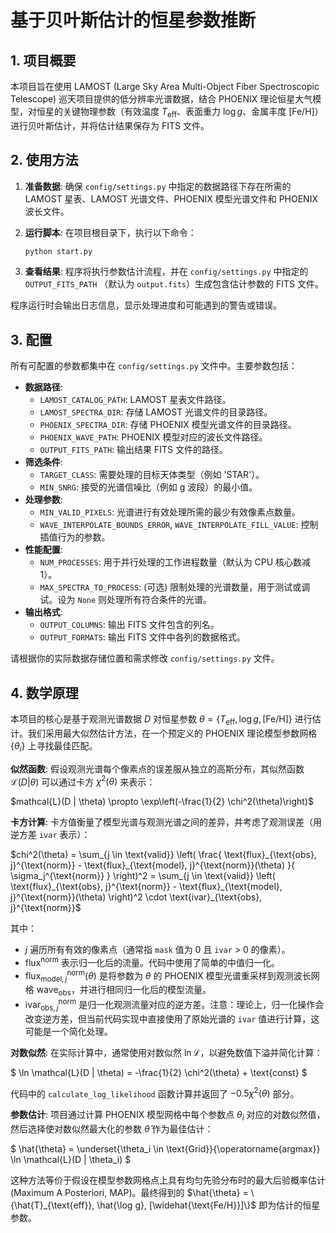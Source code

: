 # 基于贝叶斯估计的恒星参数推断

## 1. 项目概要

本项目旨在使用 LAMOST (Large Sky Area Multi-Object Fiber Spectroscopic Telescope) 巡天项目提供的低分辨率光谱数据，结合 PHOENIX 理论恒星大气模型，对恒星的关键物理参数（有效温度 $T_{\text{eff}}$、表面重力 $\log g$、金属丰度 $[\text{Fe/H}]$）进行贝叶斯估计，并将估计结果保存为 FITS 文件。

## 2. 使用方法

1. **准备数据**: 确保 `config/settings.py` 中指定的数据路径下存在所需的 LAMOST 星表、LAMOST 光谱文件、PHOENIX 模型光谱文件和 PHOENIX 波长文件。

2. **运行脚本**: 在项目根目录下，执行以下命令：

   ```bash
   python start.py
   ```

3. **查看结果**: 程序将执行参数估计流程，并在 `config/settings.py` 中指定的 `OUTPUT_FITS_PATH` （默认为 `output.fits`）生成包含估计参数的 FITS 文件。

程序运行时会输出日志信息，显示处理进度和可能遇到的警告或错误。

## 3. 配置

所有可配置的参数都集中在 `config/settings.py` 文件中。主要参数包括：

*   **数据路径**: 
    *   `LAMOST_CATALOG_PATH`: LAMOST 星表文件路径。
    *   `LAMOST_SPECTRA_DIR`: 存储 LAMOST 光谱文件的目录路径。
    *   `PHOENIX_SPECTRA_DIR`: 存储 PHOENIX 模型光谱文件的目录路径。
    *   `PHOENIX_WAVE_PATH`: PHOENIX 模型对应的波长文件路径。
    *   `OUTPUT_FITS_PATH`: 输出结果 FITS 文件的路径。
*   **筛选条件**: 
    *   `TARGET_CLASS`: 需要处理的目标天体类型（例如 'STAR'）。
    *   `MIN_SNRG`: 接受的光谱信噪比（例如 g 波段）的最小值。
*   **处理参数**: 
    *   `MIN_VALID_PIXELS`: 光谱进行有效处理所需的最少有效像素点数量。
    *   `WAVE_INTERPOLATE_BOUNDS_ERROR`, `WAVE_INTERPOLATE_FILL_VALUE`: 控制插值行为的参数。
*   **性能配置**: 
    *   `NUM_PROCESSES`: 用于并行处理的工作进程数量（默认为 CPU 核心数减 1）。
    *   `MAX_SPECTRA_TO_PROCESS`: (可选) 限制处理的光谱数量，用于测试或调试。设为 `None` 则处理所有符合条件的光谱。
*   **输出格式**: 
    *   `OUTPUT_COLUMNS`: 输出 FITS 文件包含的列名。
    *   `OUTPUT_FORMATS`: 输出 FITS 文件中各列的数据格式。

请根据你的实际数据存储位置和需求修改 `config/settings.py` 文件。



## 4. 数学原理

本项目的核心是基于观测光谱数据 $D$ 对恒星参数 $\theta = \{T_{\text{eff}}, \log g, [\text{Fe/H]}\}$ 进行估计。我们采用最大似然估计方法，在一个预定义的 PHOENIX 理论模型参数网格 $\{\theta_i\}$ 上寻找最佳匹配。

**似然函数**: 假设观测光谱每个像素点的误差服从独立的高斯分布，其似然函数 $\mathcal{L}(D | \theta)$ 可以通过卡方 $\chi^2(\theta)$ 来表示：

$mathcal{L}(D | \theta) \propto \exp\left(-\frac{1}{2} \chi^2(\theta)\right)$

**卡方计算**: 卡方值衡量了模型光谱与观测光谱之间的差异，并考虑了观测误差（用逆方差 `ivar` 表示）：

$chi^2(\theta) = \sum_{j \in \text{valid}} \left( \frac{ \text{flux}_{\text{obs}, j}^{\text{norm}} - \text{flux}_{\text{model}, j}^{\text{norm}}(\theta) }{ \sigma_j^{\text{norm}} } \right)^2 = \sum_{j \in \text{valid}} \left( \text{flux}_{\text{obs}, j}^{\text{norm}} - \text{flux}_{\text{model}, j}^{\text{norm}}(\theta) \right)^2 \cdot \text{ivar}_{\text{obs}, j}^{\text{norm}}$

其中：
*   $j$ 遍历所有有效的像素点（通常指 `mask` 值为 0 且 `ivar` > 0 的像素）。
*   $\text{flux}^{\text{norm}}$ 表示归一化后的流量。代码中使用了简单的中值归一化。
*   $\text{flux}_{\text{model}, j}^{\text{norm}}(\theta)$ 是将参数为 $\theta$ 的 PHOENIX 模型光谱重采样到观测波长网格 $\text{wave}_{\text{obs}}$，并进行相同归一化后的模型流量。
*   $\text{ivar}_{\text{obs}, j}^{\text{norm}}$ 是归一化观测流量对应的逆方差。注意：理论上，归一化操作会改变逆方差，但当前代码实现中直接使用了原始光谱的 `ivar` 值进行计算，这可能是一个简化处理。

**对数似然**: 在实际计算中，通常使用对数似然 $\ln \mathcal{L}$，以避免数值下溢并简化计算：

$ \ln \mathcal{L}(D | \theta) = -\frac{1}{2} \chi^2(\theta) + \text{const} $

代码中的 `calculate_log_likelihood` 函数计算并返回了 $-0.5 \chi^2(\theta)$ 部分。

**参数估计**: 项目通过计算 PHOENIX 模型网格中每个参数点 $\theta_i$ 对应的对数似然值，然后选择使对数似然最大化的参数 $\hat{\theta}$ 作为最佳估计：

$ \hat{\theta} = \underset{\theta_i \in \text{Grid}}{\operatorname{argmax}} \ln \mathcal{L}(D | \theta_i) $

这种方法等价于假设在模型参数网格点上具有均匀先验分布时的最大后验概率估计 (Maximum A Posteriori, MAP)。最终得到的 $\hat{\theta} = \{\hat{T}_{\text{eff}}, \hat{\log g}, [\widehat{\text{Fe/H}}]\}$ 即为估计的恒星参数。 